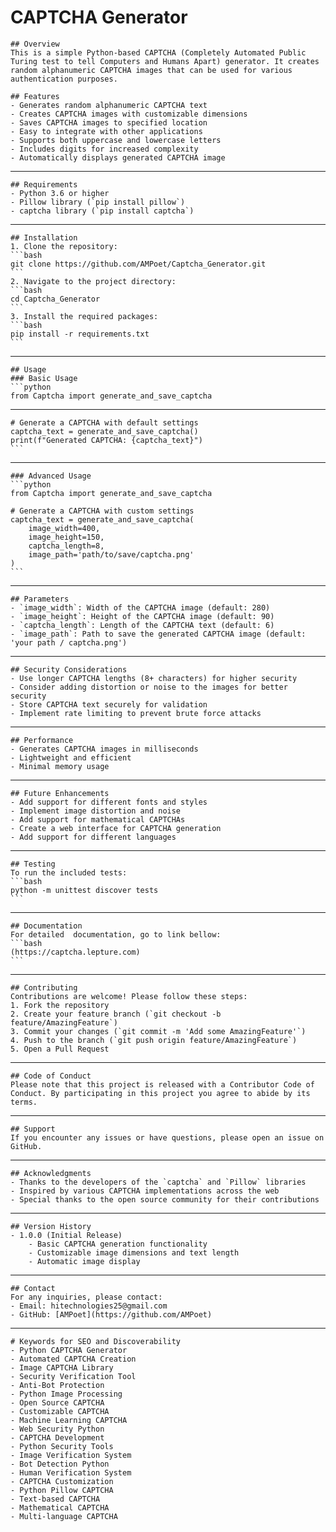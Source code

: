   # CAPTCHA Generator

    ## Overview
    This is a simple Python-based CAPTCHA (Completely Automated Public Turing test to tell Computers and Humans Apart) generator. It creates random alphanumeric CAPTCHA images that can be used for various authentication purposes.

    ## Features
    - Generates random alphanumeric CAPTCHA text
    - Creates CAPTCHA images with customizable dimensions
    - Saves CAPTCHA images to specified location
    - Easy to integrate with other applications
    - Supports both uppercase and lowercase letters
    - Includes digits for increased complexity
    - Automatically displays generated CAPTCHA image
---------------------------------------------------------------------------------------------------------------------------------------------------------------------------------------------------------------------------------------------------------------------------------------
    ## Requirements
    - Python 3.6 or higher
    - Pillow library (`pip install pillow`)
    - captcha library (`pip install captcha`)
---------------------------------------------------------------------------------------------------------------------------------------------------------------------------------------------------------------------------------------------------------------------------------------

    ## Installation
    1. Clone the repository:
    ```bash
    git clone https://github.com/AMPoet/Captcha_Generator.git
    ```
    2. Navigate to the project directory:
    ```bash
    cd Captcha_Generator
    ```
    3. Install the required packages:
    ```bash
    pip install -r requirements.txt
    ```
---------------------------------------------------------------------------------------------------------------------------------------------------------------------------------------------------------------------------------------------------------------------------------------

    ## Usage
    ### Basic Usage
    ```python
    from Captcha import generate_and_save_captcha
---------------------------------------------------------------------------------------------------------------------------------------------------------------------------------------------------------------------------------------------------------------------------------------

    # Generate a CAPTCHA with default settings
    captcha_text = generate_and_save_captcha()
    print(f"Generated CAPTCHA: {captcha_text}")
    ```
---------------------------------------------------------------------------------------------------------------------------------------------------------------------------------------------------------------------------------------------------------------------------------------

    ### Advanced Usage
    ```python
    from Captcha import generate_and_save_captcha

    # Generate a CAPTCHA with custom settings
    captcha_text = generate_and_save_captcha(
        image_width=400,
        image_height=150,
        captcha_length=8,
        image_path='path/to/save/captcha.png'
    )
    ```
---------------------------------------------------------------------------------------------------------------------------------------------------------------------------------------------------------------------------------------------------------------------------------------

    ## Parameters
    - `image_width`: Width of the CAPTCHA image (default: 280)
    - `image_height`: Height of the CAPTCHA image (default: 90)
    - `captcha_length`: Length of the CAPTCHA text (default: 6)
    - `image_path`: Path to save the generated CAPTCHA image (default: 'your path / captcha.png')
---------------------------------------------------------------------------------------------------------------------------------------------------------------------------------------------------------------------------------------------------------------------------------------

    ## Security Considerations
    - Use longer CAPTCHA lengths (8+ characters) for higher security
    - Consider adding distortion or noise to the images for better security
    - Store CAPTCHA text securely for validation
    - Implement rate limiting to prevent brute force attacks
---------------------------------------------------------------------------------------------------------------------------------------------------------------------------------------------------------------------------------------------------------------------------------------

    ## Performance
    - Generates CAPTCHA images in milliseconds
    - Lightweight and efficient
    - Minimal memory usage
---------------------------------------------------------------------------------------------------------------------------------------------------------------------------------------------------------------------------------------------------------------------------------------

    ## Future Enhancements
    - Add support for different fonts and styles
    - Implement image distortion and noise
    - Add support for mathematical CAPTCHAs
    - Create a web interface for CAPTCHA generation
    - Add support for different languages
---------------------------------------------------------------------------------------------------------------------------------------------------------------------------------------------------------------------------------------------------------------------------------------

    ## Testing
    To run the included tests:
    ```bash
    python -m unittest discover tests
    ```
---------------------------------------------------------------------------------------------------------------------------------------------------------------------------------------------------------------------------------------------------------------------------------------

    ## Documentation
    For detailed  documentation, go to link bellow:
    ```bash
    (https://captcha.lepture.com)
    ```
---------------------------------------------------------------------------------------------------------------------------------------------------------------------------------------------------------------------------------------------------------------------------------------

    ## Contributing
    Contributions are welcome! Please follow these steps:
    1. Fork the repository
    2. Create your feature branch (`git checkout -b feature/AmazingFeature`)
    3. Commit your changes (`git commit -m 'Add some AmazingFeature'`)
    4. Push to the branch (`git push origin feature/AmazingFeature`)
    5. Open a Pull Request
---------------------------------------------------------------------------------------------------------------------------------------------------------------------------------------------------------------------------------------------------------------------------------------

    ## Code of Conduct
    Please note that this project is released with a Contributor Code of Conduct. By participating in this project you agree to abide by its terms.
---------------------------------------------------------------------------------------------------------------------------------------------------------------------------------------------------------------------------------------------------------------------------------------

    ## Support
    If you encounter any issues or have questions, please open an issue on GitHub.
---------------------------------------------------------------------------------------------------------------------------------------------------------------------------------------------------------------------------------------------------------------------------------------

    ## Acknowledgments
    - Thanks to the developers of the `captcha` and `Pillow` libraries
    - Inspired by various CAPTCHA implementations across the web
    - Special thanks to the open source community for their contributions
---------------------------------------------------------------------------------------------------------------------------------------------------------------------------------------------------------------------------------------------------------------------------------------

    ## Version History
    - 1.0.0 (Initial Release)
        - Basic CAPTCHA generation functionality
        - Customizable image dimensions and text length
        - Automatic image display
---------------------------------------------------------------------------------------------------------------------------------------------------------------------------------------------------------------------------------------------------------------------------------------

    ## Contact
    For any inquiries, please contact:
    - Email: hitechnologies25@gmail.com
    - GitHub: [AMPoet](https://github.com/AMPoet)
  ---------------------------------------------------------------------------------------------------------------------------------------------------------------------------------------------------------------------------------------------------------------------------------------

    # Keywords for SEO and Discoverability
    - Python CAPTCHA Generator
    - Automated CAPTCHA Creation
    - Image CAPTCHA Library
    - Security Verification Tool
    - Anti-Bot Protection
    - Python Image Processing
    - Open Source CAPTCHA
    - Customizable CAPTCHA
    - Machine Learning CAPTCHA
    - Web Security Python
    - CAPTCHA Development
    - Python Security Tools
    - Image Verification System
    - Bot Detection Python
    - Human Verification System
    - CAPTCHA Customization
    - Python Pillow CAPTCHA
    - Text-based CAPTCHA
    - Mathematical CAPTCHA
    - Multi-language CAPTCHA
